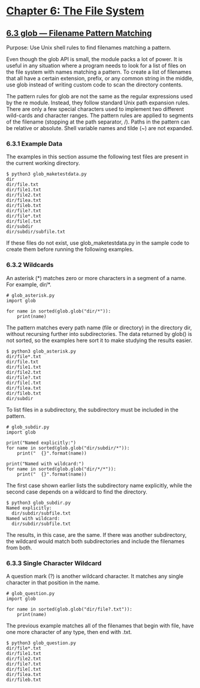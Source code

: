 # [Chapter 6: The File System](https://pymotw.com/3/file_access.html)

## [6.3 glob — Filename Pattern Matching](https://pymotw.com/3/glob/index.html)

Purpose:	Use Unix shell rules to find filenames matching a pattern.

Even though the glob API is small, the module packs a lot of power. It is useful in any situation where a program needs to look for a list of files on the file system with names matching a pattern. To create a list of filenames that all have a certain extension, prefix, or any common string in the middle, use glob instead of writing custom code to scan the directory contents.

The pattern rules for glob are not the same as the regular expressions used by the re module. Instead, they follow standard Unix path expansion rules. There are only a few special characters used to implement two different wild-cards and character ranges. The pattern rules are applied to segments of the filename (stopping at the path separator, /). Paths in the pattern can be relative or absolute. Shell variable names and tilde (~) are not expanded.

### 6.3.1 Example Data

The examples in this section assume the following test files are present in the current working directory.

```
$ python3 glob_maketestdata.py
dir
dir/file.txt
dir/file1.txt
dir/file2.txt
dir/filea.txt
dir/fileb.txt
dir/file?.txt
dir/file*.txt
dir/file[.txt
dir/subdir
dir/subdir/subfile.txt
```

If these files do not exist, use glob_maketestdata.py in the sample code to create them before running the following examples.

### 6.3.2 Wildcards

An asterisk (\*) matches zero or more characters in a segment of a name. For example, dir/\*.

```
# glob_asterisk.py
import glob

for name in sorted(glob.glob("dir/*")):
    print(name)
```

The pattern matches every path name (file or directory) in the directory dir, without recursing further into subdirectories. The data returned by glob() is not sorted, so the examples here sort it to make studying the results easier.

```
$ python3 glob_asterisk.py
dir/file*.txt
dir/file.txt
dir/file1.txt
dir/file2.txt
dir/file?.txt
dir/file[.txt
dir/filea.txt
dir/fileb.txt
dir/subdir
```

To list files in a subdirectory, the subdirectory must be included in the pattern.

```
# glob_subdir.py
import glob

print("Named explicitly:")
for name in sorted(glob.glob("dir/subdir/*")):
    print("  {}".format(name))

print("Named with wildcard:")
for name in sorted(glob.glob("dir/*/*")):
    print("  {}".format(name))
```

The first case shown earlier lists the subdirectory name explicitly, while the second case depends on a wildcard to find the directory.

```
$ python3 glob_subdir.py
Named explicitly:
  dir/subdir/subfile.txt
Named with wildcard:
  dir/subdir/subfile.txt
```

The results, in this case, are the same. If there was another subdirectory, the wildcard would match both subdirectories and include the filenames from both.

### 6.3.3 Single Character Wildcard

A question mark (\?) is another wildcard character. It matches any single character in that position in the name.

```
# glob_question.py
import glob

for name in sorted(glob.glob("dir/file?.txt")):
    print(name)
```

The previous example matches all of the filenames that begin with file, have one more character of any type, then end with .txt.

```
$ python3 glob_question.py
dir/file*.txt
dir/file1.txt
dir/file2.txt
dir/file?.txt
dir/file[.txt
dir/filea.txt
dir/fileb.txt
```

